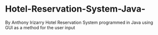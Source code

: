 # Hotel-Reservation-System-Java-
By Anthony Irizarry
Hotel Reservation System programmed in Java using GUI as a method for the user input
